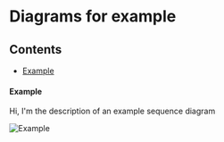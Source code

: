 # Diagrams for example

## Contents
- [Example](#example)

#### Example

Hi, I&#x27;m the description of an example sequence diagram

![Example](./assets\example.png)

